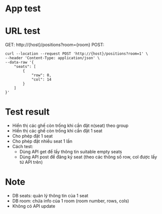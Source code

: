 # App test

# URL test
GET: http://{host}/positions?room={room}
POST:
```
curl --location --request POST 'http://{host}/positions?room=1' \
--header 'Content-Type: application/json' \
--data-raw '{
    "seats": [
        {
            "row": 0,
            "col": 14
        }
    ]
}'
```

# Test result
- Hiển thị các ghế còn trống khi cần đặt n(seat) theo group
- Hiển thị các ghế còn trống khi cần đặt 1 seat
- Cho phép đặt 1 seat
- Cho phép đặt nhiều seat 1 lần
- Cách test:
    - Dùng API get để lấy thông tin suitable empty seats
    - Dùng API post để đăng ký seat (theo các thông số row, col được lấy từ API trên)

# Note
- DB seats: quản lý thông tin của 1 seat
- DB room: chứa info của 1 room (room number, rows, cols)
- Không có API update
